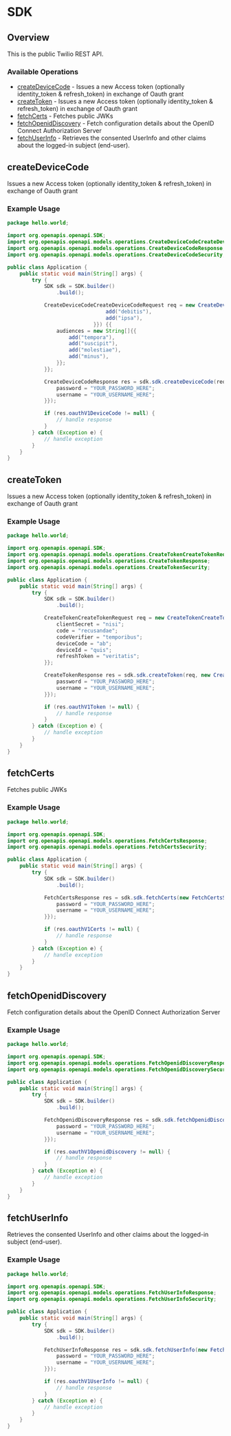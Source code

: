 # SDK

## Overview

This is the public Twilio REST API.

### Available Operations

* [createDeviceCode](#createdevicecode) - Issues a new Access token (optionally identity_token & refresh_token) in exchange of Oauth grant
* [createToken](#createtoken) - Issues a new Access token (optionally identity_token & refresh_token) in exchange of Oauth grant
* [fetchCerts](#fetchcerts) - Fetches public JWKs
* [fetchOpenidDiscovery](#fetchopeniddiscovery) - Fetch configuration details about the OpenID Connect Authorization Server
* [fetchUserInfo](#fetchuserinfo) - Retrieves the consented UserInfo and other claims about the logged-in subject (end-user).

## createDeviceCode

Issues a new Access token (optionally identity_token & refresh_token) in exchange of Oauth grant

### Example Usage

```java
package hello.world;

import org.openapis.openapi.SDK;
import org.openapis.openapi.models.operations.CreateDeviceCodeCreateDeviceCodeRequest;
import org.openapis.openapi.models.operations.CreateDeviceCodeResponse;
import org.openapis.openapi.models.operations.CreateDeviceCodeSecurity;

public class Application {
    public static void main(String[] args) {
        try {
            SDK sdk = SDK.builder()
                .build();

            CreateDeviceCodeCreateDeviceCodeRequest req = new CreateDeviceCodeCreateDeviceCodeRequest("iure",                 new String[]{{
                                add("debitis"),
                                add("ipsa"),
                            }}) {{
                audiences = new String[]{{
                    add("tempora"),
                    add("suscipit"),
                    add("molestiae"),
                    add("minus"),
                }};
            }};            

            CreateDeviceCodeResponse res = sdk.sdk.createDeviceCode(req, new CreateDeviceCodeSecurity("placeat", "voluptatum") {{
                password = "YOUR_PASSWORD_HERE";
                username = "YOUR_USERNAME_HERE";
            }});

            if (res.oauthV1DeviceCode != null) {
                // handle response
            }
        } catch (Exception e) {
            // handle exception
        }
    }
}
```

## createToken

Issues a new Access token (optionally identity_token & refresh_token) in exchange of Oauth grant

### Example Usage

```java
package hello.world;

import org.openapis.openapi.SDK;
import org.openapis.openapi.models.operations.CreateTokenCreateTokenRequest;
import org.openapis.openapi.models.operations.CreateTokenResponse;
import org.openapis.openapi.models.operations.CreateTokenSecurity;

public class Application {
    public static void main(String[] args) {
        try {
            SDK sdk = SDK.builder()
                .build();

            CreateTokenCreateTokenRequest req = new CreateTokenCreateTokenRequest("iusto", "excepturi") {{
                clientSecret = "nisi";
                code = "recusandae";
                codeVerifier = "temporibus";
                deviceCode = "ab";
                deviceId = "quis";
                refreshToken = "veritatis";
            }};            

            CreateTokenResponse res = sdk.sdk.createToken(req, new CreateTokenSecurity("deserunt", "perferendis") {{
                password = "YOUR_PASSWORD_HERE";
                username = "YOUR_USERNAME_HERE";
            }});

            if (res.oauthV1Token != null) {
                // handle response
            }
        } catch (Exception e) {
            // handle exception
        }
    }
}
```

## fetchCerts

Fetches public JWKs

### Example Usage

```java
package hello.world;

import org.openapis.openapi.SDK;
import org.openapis.openapi.models.operations.FetchCertsResponse;
import org.openapis.openapi.models.operations.FetchCertsSecurity;

public class Application {
    public static void main(String[] args) {
        try {
            SDK sdk = SDK.builder()
                .build();

            FetchCertsResponse res = sdk.sdk.fetchCerts(new FetchCertsSecurity("ipsam", "repellendus") {{
                password = "YOUR_PASSWORD_HERE";
                username = "YOUR_USERNAME_HERE";
            }});

            if (res.oauthV1Certs != null) {
                // handle response
            }
        } catch (Exception e) {
            // handle exception
        }
    }
}
```

## fetchOpenidDiscovery

Fetch configuration details about the OpenID Connect Authorization Server

### Example Usage

```java
package hello.world;

import org.openapis.openapi.SDK;
import org.openapis.openapi.models.operations.FetchOpenidDiscoveryResponse;
import org.openapis.openapi.models.operations.FetchOpenidDiscoverySecurity;

public class Application {
    public static void main(String[] args) {
        try {
            SDK sdk = SDK.builder()
                .build();

            FetchOpenidDiscoveryResponse res = sdk.sdk.fetchOpenidDiscovery(new FetchOpenidDiscoverySecurity("sapiente", "quo") {{
                password = "YOUR_PASSWORD_HERE";
                username = "YOUR_USERNAME_HERE";
            }});

            if (res.oauthV1OpenidDiscovery != null) {
                // handle response
            }
        } catch (Exception e) {
            // handle exception
        }
    }
}
```

## fetchUserInfo

Retrieves the consented UserInfo and other claims about the logged-in subject (end-user).

### Example Usage

```java
package hello.world;

import org.openapis.openapi.SDK;
import org.openapis.openapi.models.operations.FetchUserInfoResponse;
import org.openapis.openapi.models.operations.FetchUserInfoSecurity;

public class Application {
    public static void main(String[] args) {
        try {
            SDK sdk = SDK.builder()
                .build();

            FetchUserInfoResponse res = sdk.sdk.fetchUserInfo(new FetchUserInfoSecurity("odit", "at") {{
                password = "YOUR_PASSWORD_HERE";
                username = "YOUR_USERNAME_HERE";
            }});

            if (res.oauthV1UserInfo != null) {
                // handle response
            }
        } catch (Exception e) {
            // handle exception
        }
    }
}
```
